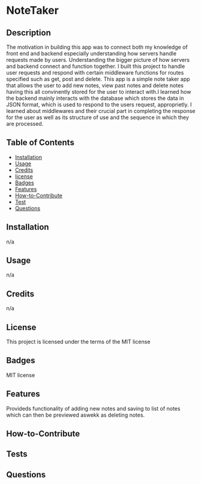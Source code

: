 # NoteTaker

## Description
The motivation in building this app was to connect both my knowledge of front end and backend especially understanding how servers handle requests made by users. Understanding the bigger picture of how servers and backend connect and function together. I built this project to handle user requests and respond with certain middleware functions for routes specified such as get, post and delete. This app is a simple note taker app that allows the user to add new notes, view past notes and delete notes having this all convinently stored for the user to interact with.I learned how the backend mainly interacts with the database which stores the data in JSON format, which is used to respond to the users request, approprietly. I learned about middlewares and their crucial part in completing the response for the user as well as its structure of use and the sequence in which they are processed. 
## Table of Contents 

- [Installation](#installation)
- [Usage](#usage)
- [Credits](#credits)
- [license](#license)
- [Badges](#badges)
- [Features](#features)
- [How-to-Contribute](#how-to-contribute)
- [Test](#test)
- [Questions](#questions)

## Installation

 n/a

## Usage

 n/a

## Credits


 n/a

## License

 This project is licensed under the terms of the MIT license

 
## Badges
 MIT license


## Features
Provideds functionality of adding new notes and saving to list of notes which can then be previewed aswekk as deleting notes.


## How-to-Contribute

## Tests

## Questions

